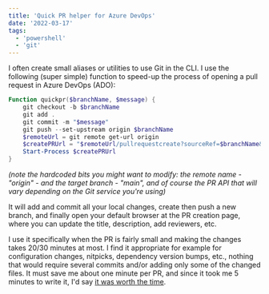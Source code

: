 ```yaml
---
title: 'Quick PR helper for Azure DevOps'
date: '2022-03-17'
tags:
  - 'powershell'
  - 'git'
---
```


I often create small aliases or utilities to use Git in the CLI.
I use the following (super simple) function to speed-up the process of opening a pull request in Azure DevOps (ADO):

```powershell
Function quickpr($branchName, $message) {
    git checkout -b $branchName
    git add .
    git commit -m "$message"
    git push --set-upstream origin $branchName
    $remoteUrl = git remote get-url origin
    $createPRUrl = "$remoteUrl/pullrequestcreate?sourceRef=$branchName&targetRef=main"
    Start-Process $createPRUrl
}
```

_(note the hardcoded bits you might want to modify: the remote name - "origin" - and the target branch - "main", and of course the PR API that will vary depending on the Git service you're using)_

It will add and commit all your local changes, create then push a new branch, and finally open your default browser at the PR creation page, where you can update the title, description, add reviewers, etc.

I use it specifically when the PR is fairly small and making the changes takes 20/30 minutes at most.
I find it appropriate for example for configuration changes, nitpicks, dependency version bumps, etc., nothing that would require several commits and/or adding only some of the changed files.
It must save me about one minute per PR, and since it took me 5 minutes to write it, I'd say [it was worth the time](https://xkcd.com/1205/).

